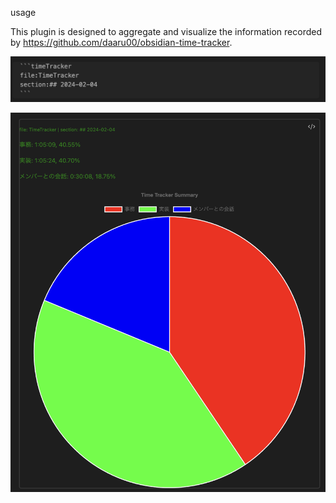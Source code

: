 usage

This plugin is designed to aggregate and visualize the information recorded by https://github.com/daaru00/obsidian-time-tracker.

![SS2](./ss2.png)

![SS](./ss.png)